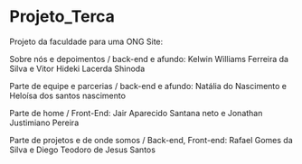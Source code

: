# Projeto_Terca
 Projeto da faculdade para uma ONG
Site: 

Sobre nós e depoimentos / back-end e afundo:
Kelwin Williams Ferreira da Silva e
Vitor Hideki Lacerda Shinoda 


Parte de equipe e parcerias / back-end e afundo:
Natália do Nascimento e
Heloísa dos santos nascimento 


Parte de home / Front-End:
Jair Aparecido Santana neto e
Jonathan Justimiano Pereira 


Parte de projetos e de onde somos / Back-end, Front-end:
Rafael Gomes da Silva e
Diego Teodoro de Jesus Santos 


